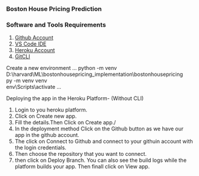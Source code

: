 ### Boston House Pricing Prediction

### Software and Tools Requirements

1. [Github Account](https://github.com)
2. [VS Code IDE](https://code.visualstudio.com/)
3. [Heroku Account](https://heroku.com)
4. [GitCLI](https://get-scm.com/book/en/v2/Getting-Staerted-The-Command-Line)

Create a new environment
...
python -m venv D:\harvard\ML\bostonhousepricing_implementation\bostonhousepricing  
py -m venv venv  
env\Scripts\activate
...


Deploying the app in the Heroku Platform-
(Without CLI)
1. Login to you heroku platform.
2. Click on Create new app.
3. Fill the details.Then Click on Create app./
4. In the deployment method Click on the Github button as we have our app in the github account.
5. The click on Connect to Github and connect to your githuin account with the login credentials.
6. Then choose the repository that you want to connect.
7. then click on Deploy Branch.
You can also see the build logs while the platform builds your app.
Then finall click on View app.